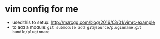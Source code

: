 # vim config for me
- used this to setup: http://marcgg.com/blog/2016/03/01/vimrc-example
- to add a module: `git submodule add git@source/pluginname.git bundle/pluginname`

